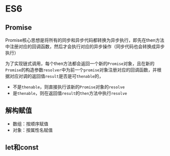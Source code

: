 ES6
===

## Promise
Promise核心思想是将所有的同步和异步代码都转换为异步执行，即先在then方法中注册对应的回调函数，然后才会执行对应的异步操作（同步代码也会转换成异步执行）

为了实现链式调用，每个then方法都会返回一个新的`Promise`对象，且在新的`Promise`的构造参数`resolver`中为前一个`promise`对象注册对应的回调函数，并根据对应对调的返回值`result`是否是可`thenable`的，
* 不是`thenable`，则直接执行该新的`Promise`对象的`resolve`
* 是`thenable`，则在返回值`result`的`then`方法中执行`resolve`

## 解构赋值
* 数组：按顺序赋值
* 对象：按属性名赋值

## let和const
